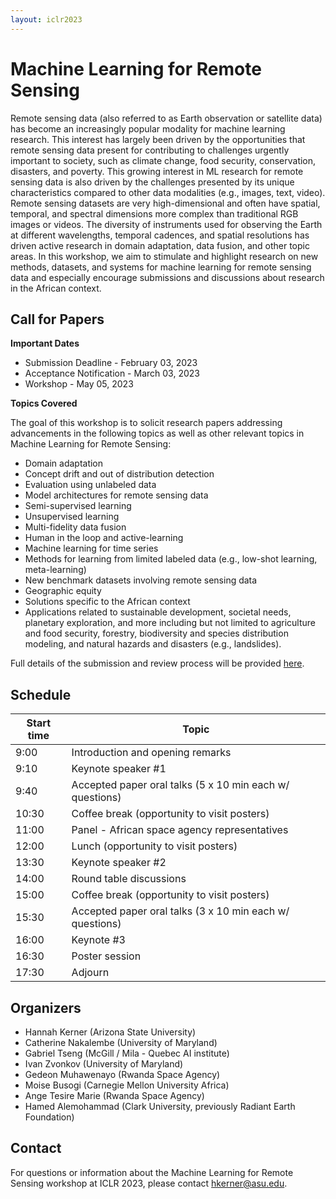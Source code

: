 ```yaml
---
layout: iclr2023
---
```

# Machine Learning for Remote Sensing
Remote sensing data (also referred to as Earth observation or satellite data) has become an increasingly popular modality for machine learning research. This interest has largely been driven by the opportunities that remote sensing data present for contributing to challenges urgently important to society, such as climate change, food security, conservation, disasters, and poverty. This growing interest in ML research for remote sensing data is also driven by the challenges presented by its unique characteristics compared to other data modalities (e.g., images, text, video). Remote sensing datasets are very high-dimensional and often have spatial, temporal, and spectral dimensions more complex than traditional RGB images or videos. The diversity of instruments used for observing the Earth at different wavelengths, temporal cadences, and spatial resolutions has driven active research in domain adaptation, data fusion, and other topic areas. In this workshop, we aim to stimulate and highlight research on new methods, datasets, and systems for machine learning for remote sensing data and especially encourage submissions and discussions about research in the African context.

## Call for Papers
**Important Dates**
- Submission Deadline - February 03, 2023
- Acceptance Notification - March 03, 2023
- Workshop - May 05, 2023

**Topics Covered**

The goal of this workshop is to solicit research papers addressing advancements in the following topics as well as other relevant topics in Machine Learning for Remote Sensing:
- Domain adaptation
- Concept drift and out of distribution detection
- Evaluation using unlabeled data
- Model architectures for remote sensing data
- Semi-supervised learning
- Unsupervised learning
- Multi-fidelity data fusion
- Human in the loop and active-learning
- Machine learning for time series
- Methods for learning from limited labeled data (e.g., low-shot learning, meta-learning)
- New benchmark datasets involving remote sensing data
- Geographic equity
- Solutions specific to the African context
- Applications related to sustainable development, societal needs, planetary exploration, and more including but not limited to agriculture and food security, forestry, biodiversity and species distribution modeling, and natural hazards and disasters (e.g., landslides).


Full details of the submission and review process will be provided [here](https://cmt3.research.microsoft.com/ICLRMLRS2023).

## Schedule

| Start time | Topic                                                    |
| ---------- | -------------------------------------------------------- |
| 9:00       | Introduction and opening remarks                         |
| 9:10       | Keynote speaker #1                                       |
| 9:40       | Accepted paper oral talks (5 x 10 min each w/ questions) |
| 10:30      | Coffee break (opportunity to visit posters)              |
| 11:00      | Panel - African space agency representatives             |
| 12:00      | Lunch (opportunity to visit posters)                     |
| 13:30      | Keynote speaker #2                                       |
| 14:00      | Round table discussions                                  |
| 15:00      | Coffee break (opportunity to visit posters)              |
| 15:30      | Accepted paper oral talks (3 x 10 min each w/ questions) |
| 16:00      | Keynote #3                                               |
| 16:30      | Poster session                                           |
| 17:30      | Adjourn                                                  |

## Organizers
- Hannah Kerner (Arizona State University)
- Catherine Nakalembe (University of Maryland) 
- Gabriel Tseng (McGill / Mila - Quebec AI institute)
- Ivan Zvonkov (University of Maryland)
- Gedeon Muhawenayo (Rwanda Space Agency) 
- Moise Busogi (Carnegie Mellon University Africa)
- Ange Tesire Marie (Rwanda Space Agency) 
- Hamed Alemohammad (Clark University, previously Radiant Earth Foundation)


## Contact
For questions or information about the Machine Learning for Remote Sensing workshop at ICLR 2023, please contact hkerner@asu.edu.